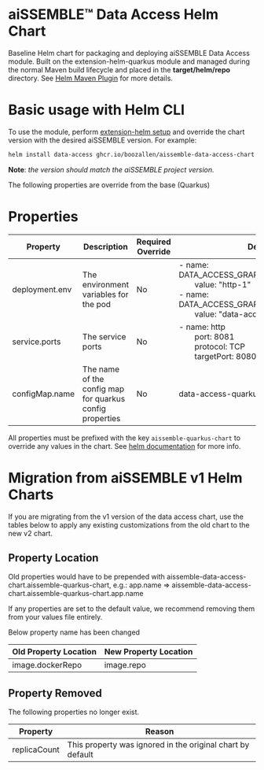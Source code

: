 # aiSSEMBLE&trade; Data Access Helm Chart
Baseline Helm chart for packaging and deploying aiSSEMBLE Data Access module. Built on the extension-helm-quarkus module and managed during the normal Maven build lifecycle and placed in the **target/helm/repo** directory. See [Helm Maven Plugin](https://github.com/kokuwaio/helm-maven-plugin) for more details.

# Basic usage with Helm CLI
To use the module, perform [extension-helm setup](../README.md#leveraging-extensions-helm) and override the chart 
version with the desired aiSSEMBLE version. For example:
```bash
helm install data-access ghcr.io/boozallen/aissemble-data-access-chart --version <AISSEMBLE-VERSION>
```
**Note**: *the version should match the aiSSEMBLE project version.*

The following properties are override from the base (Quarkus)
# Properties
| Property                                | Description                                                                                                                      | Required Override | Default                                                                                                                                                                                                                                                                                                                     |
|-----------------------------------------|----------------------------------------------------------------------------------------------------------------------------------|-------------------|-----------------------------------------------------------------------------------------------------------------------------------------------------------------------------------------------------------------------------------------------------------------------------------------------------------------------------|
| deployment.env                          | The environment variables for the pod                                                                                            | No                | - name: DATA_ACCESS_GRAPHQL_PORT_EXTERNAL<br/>&emsp;&emsp;value: "http-1"<br/>- name: DATA_ACCESS_GRAPHQL_HOST_EXTERNAL<br/>&emsp;&emsp;value: "data-access"                                                                                                                                                                |
| service.ports                           | The service ports                                                                                                                | No                | - name: http <br/>&emsp;&emsp;port: 8081<br/>&emsp;&emsp;protocol: TCP<br/>&emsp;&emsp;targetPort: 8080                                                                                                                                                                                                                     |
| configMap.name | The name of the config map for quarkus config properties | No | data-access-quarkus-config |

All properties must be prefixed with the key `aissemble-quarkus-chart` to override any values in the chart. See [helm documentation](https://helm.sh/docs/chart_template_guide/subcharts_and_globals/#overriding-values-from-a-parent-chart) for more info.



# Migration from aiSSEMBLE v1 Helm Charts
If you are migrating from the v1 version of the data access chart, use the tables below to apply any existing customizations from the old chart to the new v2 chart.

## Property Location
Old properties would have to be prepended with aissemble-data-access-chart.aissemble-quarkus-chart, e.g.: app.name => aissemble-data-access-chart.aissemble-quarkus-chart.app.name

If any properties are set to the default value, we recommend removing them from your values file entirely.

Below property name has been changed

| Old Property Location    | New Property Location |                                                                                                                                                                       
|--------------------------|-----------------------|
| image.dockerRepo         | image.repo            |  

## Property Removed
The following properties no longer exist.

| Property                                   | Reason                                                          |                                                                                                                                                                       
|--------------------------------------------|-----------------------------------------------------------------|
| replicaCount                               | This property was ignored in the original chart by default      | 

